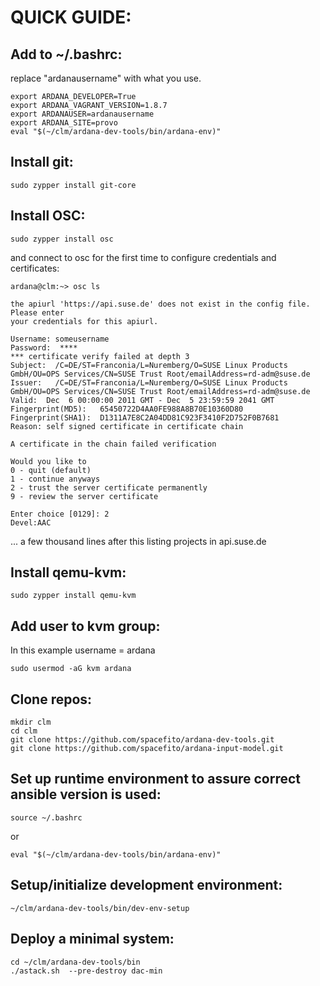 QUICK GUIDE:
============
Add to ~/.bashrc:
-----------------
replace "ardanausername" with what you use.
 ```
export ARDANA_DEVELOPER=True
export ARDANA_VAGRANT_VERSION=1.8.7
export ARDANAUSER=ardanausername
export ARDANA_SITE=provo
eval "$(~/clm/ardana-dev-tools/bin/ardana-env)"
```

Install git:
-------------
```
sudo zypper install git-core
```
Install OSC:
------------
```
sudo zypper install osc
```
and connect to osc for the first time to configure credentials and certificates:
```
ardana@clm:~> osc ls

the apiurl 'https://api.suse.de' does not exist in the config file. Please enter
your credentials for this apiurl.

Username: someusername
Password:  ****
*** certificate verify failed at depth 3
Subject:  /C=DE/ST=Franconia/L=Nuremberg/O=SUSE Linux Products GmbH/OU=OPS Services/CN=SUSE Trust Root/emailAddress=rd-adm@suse.de
Issuer:   /C=DE/ST=Franconia/L=Nuremberg/O=SUSE Linux Products GmbH/OU=OPS Services/CN=SUSE Trust Root/emailAddress=rd-adm@suse.de
Valid:  Dec  6 00:00:00 2011 GMT - Dec  5 23:59:59 2041 GMT
Fingerprint(MD5):   65450722D4AA0FE988A8B70E10360D80
Fingerprint(SHA1):  D1311A7E8C2A04DD81C923F3410F2D752F0B7681
Reason: self signed certificate in certificate chain

A certificate in the chain failed verification

Would you like to
0 - quit (default)
1 - continue anyways
2 - trust the server certificate permanently
9 - review the server certificate

Enter choice [0129]: 2
Devel:AAC
```
... a few thousand lines after this listing projects in api.suse.de


Install qemu-kvm:
-----------------
```
sudo zypper install qemu-kvm
```
Add user to kvm group:
---------------------
In this example username = ardana
```
sudo usermod -aG kvm ardana
```

Clone repos:
------------
```
mkdir clm
cd clm
git clone https://github.com/spacefito/ardana-dev-tools.git
git clone https://github.com/spacefito/ardana-input-model.git
```

Set up runtime environment to assure correct ansible version is used:
---------------------------------------------------------------------
```
source ~/.bashrc
```
or 
```
eval "$(~/clm/ardana-dev-tools/bin/ardana-env)"
```

Setup/initialize development environment: 
-----------------------------------------
```
~/clm/ardana-dev-tools/bin/dev-env-setup
```

Deploy a minimal system: 
------------------------
```
cd ~/clm/ardana-dev-tools/bin
./astack.sh  --pre-destroy dac-min
```
